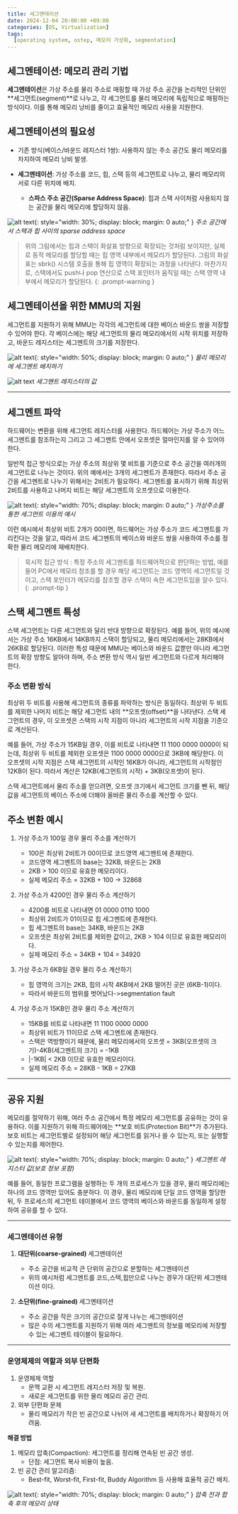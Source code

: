 ```yaml
---
title: 세그멘테이션
date: 2024-12-04 20:00:00 +09:00
categories: [OS, Virtualization]
tags:
  [operating system, ostep, 메모리 가상화, segmentation]
---
```


## **세그멘테이션: 메모리 관리 기법**

**세그멘테이션**은 가상 주소를 물리 주소로 매핑할 때 가상 주소 공간을 논리적인 단위인 **세그먼트(segment)**로 나누고, 각 세그먼트를 물리 메모리에 독립적으로 매핑하는 방식이다. 이를 통해 메모리 낭비를 줄이고 효율적인 메모리 사용을 지원한다.

## **세그멘테이션의 필요성**
- 기존 방식(베이스/바운드 레지스터 1쌍): 사용하지 않는 주소 공간도 물리 메모리를 차지하여 메모리 낭비 발생.

- **세그멘테이션**: 가상 주소를 코드, 힙, 스택 등의 세그먼트로 나누고, 물리 메모리의 서로 다른 위치에 배치.
    - **스파스 주소 공간(Sparse Address Space)**: 힙과 스택 사이처럼 사용되지 않는 공간을 물리 메모리에 할당하지 않음.

![alt text](/assets/img/OS/세그멘테이션/image.png){: style="width: 30%; display: block; margin: 0 auto;" }
_주소 공간에서 스택과 힙 사이의 sparse address space_

> 위의 그림에서는 힙과 스택이 화살표 방향으로 확장되는 것처럼 보이지만, 실제로 동적 메모리를 할당할 때는 힙 영역 내부에서 메모리가 할당된다. 그림의 화살표는 sbrk() 시스템 호출을 통해 힙 영역이 확장되는 과정을 나타낸다. 마찬가지로, 스택에서도 push나 pop 연산으로 스택 포인터가 움직일 때는 스택 영역 내부에서 메모리가 할당된다.
{: .prompt-warning }

## **세그멘테이션을 위한 MMU의 지원**
세그먼트를 지원하기 위해 MMU는 각각의 세그먼트에 대한 베이스 바운드 쌍을 저장할 수 있어야 한다. 각 베이스에는 해당 세그먼트의 물리 메모리에서의 시작 위치를 저장하고, 바운드 레지스터는 세그멘트의 크기를 저장한다.

![alt text](/assets/img/OS/세그멘테이션/image-1.png){: style="width: 50%; display: block; margin: 0 auto;" }
_물리 메모리에 세그멘트 배치하기_

![alt text](/assets/img/OS/세그멘테이션/image-2.png)
_세그멘트 레지스터의 값_

--- 
## **세그멘트 파악**
하드웨어는 변환을 위해 세그먼트 레지스터를 사용한다. 하드웨어는 가상 주소가 어느 세그멘트를 참조하는지 그리고 그 세그멘트 안에서 오프셋은 얼마인지를 알 수 있어야 한다.

일반적 접근 방식으로는 가상 주소의 최상위 몇 비트를 기준으로 주소 공간을 여러개의 세그먼트로 나누는 것이다. 위의 예에서는 3개의 세그멘트가 존재한다. 따라서 주소 공간을 세그멘트로 나누기 위해서는 2비트가 필요하다. 세그멘트를 표시하기 위해 최상위 2비트를 사용하고 나머지 비트는 해당 세그멘트의 오프셋으로 이용한다.

![alt text](/assets/img/OS/세그멘테이션/image-3.png){: style="width: 70%; display: block; margin: 0 auto;" }
_가상주소를 통한 세그먼트 이용의 예시_

이런 예시에서 최상위 비트 2개가 00이면, 하드웨어는 가상 주소가 코드 세그멘트를 가리킨다는 것을 알고, 따라서 코드 세그멘트의 베이스와 바운드 쌍을 사용하여 주소를 정확한 물리 메모리에 재배치한다.

> 묵시적 접근 방식 : 특정 주소의 세그멘트를 하드웨어적으로 판단하는 방법, 예를 들어 PC에서 메모리 참조를 할 경우 해당 세그먼트는 코드 영역의 세그먼트일 것이고, 스택 포인터가 메모리를 참조할 경우 스택이 속한 세그먼트임을 알수 있다.
{: .prompt-tip }


## **스택 세그멘트 특성**
스택 세그먼트는 다른 세그먼트와 달리 반대 방향으로 확장된다. 예를 들어, 위의 예시에서는 가상 주소 16KB에서 14KB까지 스택이 할당되고, 물리 메모리에서는 28KB에서 26KB로 할당된다. 이러한 특성 때문에 MMU는 베이스와 바운드 값뿐만 아니라 세그먼트의 확장 방향도 알아야 하며, 주소 변환 방식 역시 일반 세그먼트와 다르게 처리해야 한다.

### 주소 변환 방식
최상위 두 비트를 사용해 세그먼트의 종류를 파악하는 방식은 동일하다. 최상위 두 비트를 제외한 나머지 비트는 해당 세그먼트 내의 **오프셋(offset)**을 나타낸다. 스택 세그먼트의 경우, 이 오프셋은 스택의 시작 지점이 아니라 세그먼트의 시작 지점을 기준으로 계산된다.

예를 들어, 가상 주소가 15KB일 경우, 이를 비트로 나타내면 11 1100 0000 0000이 되는데, 최상위 두 비트를 제외한 오프셋은 1100 0000 0000으로 3KB에 해당한다. 이 오프셋의 시작 지점은 스택 세그먼트의 시작인 16KB가 아니라, 세그먼트의 시작점인 12KB이 된다. 따라서 계산은 12KB(세그먼트의 시작) + 3KB(오프셋)이 된다.

스택 세그먼트에서 물리 주소를 얻으려면, 오프셋 크기에서 세그먼트 크기를 뺀 뒤, 해당 값을 세그먼트의 베이스 주소에 더해야 올바른 물리 주소를 계산할 수 있다.

## **주소 변환 예시**

1. 가상 주소가 100일 경우 물리 주소를 계산하기
    - 100은 최상위 2비트가 00이므로 코드영역 세그멘트에 존재한다.
    - 코드영역 세그멘트의 base는 32KB, 바운드는 2KB
    - 2KB > 100 이므로 유효한 메모리이다.
    - 실제 메모리 주소 = 32KB + 100 -> 32868

2. 가상 주소가 4200인 경우 물리 주소 계산하기
    - 4200를 비트로 나타내면 01 0000 0110 1000
    - 최상위 2비트가 01이므로 힙 세그멘트에 존재한다.
    - 힙 세그멘트의 base는 34KB, 바운드는 2KB
    - 오프셋은 최상위 2비트를 제외한 값이고, 2KB > 104 이므로 유효한 메모리이다.
    - 실제 메모리 주소 = 34KB + 104 = 34920

3. 가상 주소가 6KB일 경우 물리 주소 계산하기
    - 힙 영역의 크기는 2KB, 힙의 시작 4KB에서 2KB 떨어진 곳은 (6KB-1)이다. 
    - 따라서 바운드의 범위를 벗어났다->segmentation fault

4. 가상 주소가 15KB인 경우 물리 주소 계산하기
    - 15KB를 비트로 나타내면 11 1100 0000 0000
    - 최상위 비트가 11이므로 스택 세그멘트에 존재한다.
    - 스택은 역방향이기 때문에, 물리 메모리에서의 오프셋 = 3KB(오프셋의 크기)-4KB(세그멘트의 크기) = -1KB
    - |-1KB| < 2KB 이므로 유효한 메모리이다.
    - 실제 메모리 주소 = 28KB - 1KB = 27KB

---

## **공유 지원**

메모리를 절약하기 위해, 여러 주소 공간에서 특정 메모리 세그먼트를 공유하는 것이 유용하다. 이를 지원하기 위해 하드웨어에는 **보호 비트(Protection Bit)**가 추가된다. 보호 비트는 세그먼트별로 설정되어 해당 세그먼트를 읽거나 쓸 수 있는지, 또는 실행할 수 있는지를 제어한다.

![alt text](/assets/img/OS/세그멘테이션/image-4.png){: style="width: 70%; display: block; margin: 0 auto;" }
_세그멘트 레지스터 값(보호 정보 포함)_

예를 들어, 동일한 프로그램을 실행하는 두 개의 프로세스가 있을 경우, 물리 메모리에는 하나의 코드 영역만 있어도 충분하다. 이 경우, 물리 메모리에 단일 코드 영역을 할당한 뒤, 두 프로세스의 세그먼트 테이블에서 코드 영역의 베이스와 바운드를 동일하게 설정하여 공유를 할 수 있다.

---
### **세그멘테이션 유형**

1. **대단위(coarse-grained)** 세그멘테이션
    - 주소 공간을 비교적 큰 단위의 공간으로 분할하는 세그멘테이션
    - 위의 예시처럼 세그멘트를 코드,스택,힙만으로 나누는 경우가 대단위 세그멘테이션 이다.

2. **소단위(fine-grained)** 세그멘테이션
    - 주소 공간을 작은 크기의 공간으로 잘게 나누는 세그멘테이션
    - 많은 수의 세그멘트를 지원하기 위해 여러 세그멘트의 정보를 메모리에 저장할 수 있는 세그멘트 테이블이 필요하다.

---
### 운영체제의 역할과 외부 단편화

1. 운영체제 역할
    - 문맥 교환 시 세그먼트 레지스터 저장 및 복원.
    - 새로운 세그먼트를 위한 물리 메모리 공간 관리.
2. 외부 단편화 문제
    - 물리 메모리가 작은 빈 공간으로 나뉘어 새 세그먼트를 배치하거나 확장하기 어려움.

**해결 방법**
1. 메모리 압축(Compaction): 세그먼트를 정리해 연속된 빈 공간 생성.
    - 단점: 세그먼트 복사 비용이 높음.
2. 빈 공간 관리 알고리즘:
    - Best-fit, Worst-fit, First-fit, Buddy Algorithm 등 사용해 효율적 공간 배치.

![alt text](/assets/img/OS/세그멘테이션/image-5.png){: style="width: 70%; display: block; margin: 0 auto;" }
_압축 전과 합축 후의 메모리 상태_
